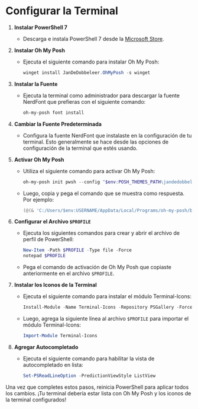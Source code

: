 # Configurar la Terminal

1. **Instalar PowerShell 7**
   - Descarga e instala PowerShell 7 desde la [Microsoft Store](https://apps.microsoft.com/detail/9mz1snwt0n5d?hl=en-au&gl=MX).

2. **Instalar Oh My Posh**
   - Ejecuta el siguiente comando para instalar Oh My Posh:
     ```powershell
     winget install JanDeDobbeleer.OhMyPosh -s winget
     ```

3. **Instalar la Fuente**
   - Ejecuta la terminal como administrador para descargar la fuente NerdFont que prefieras con el siguiente comando:
     ```powershell
     oh-my-posh font install
     ```

4. **Cambiar la Fuente Predeterminada**
   - Configura la fuente NerdFont que instalaste en la configuración de tu terminal. Esto generalmente se hace desde las opciones de configuración de la terminal que estés usando.

5. **Activar Oh My Posh**
   - Utiliza el siguiente comando para activar Oh My Posh:
     ```powershell
     oh-my-posh init pwsh --config "$env:POSH_THEMES_PATH\jandedobbeleer.omp.json" | Invoke-Expression
     ```
   - Luego, copia y pega el comando que se muestra como respuesta. Por ejemplo:
     ```powershell
     (@(& 'C:/Users/$env:USERNAME/AppData/Local/Programs/oh-my-posh/bin/oh-my-posh.exe' init pwsh --config='$poshConfigPath' --print) -join "`n") | Invoke-Expression
     ```

6. **Configurar el Archivo `$PROFILE`**
   - Ejecuta los siguientes comandos para crear y abrir el archivo de perfil de PowerShell:
     ```powershell
     New-Item -Path $PROFILE -Type file -Force
     notepad $PROFILE
     ```
   - Pega el comando de activación de Oh My Posh que copiaste anteriormente en el archivo `$PROFILE`.

7. **Instalar los Iconos de la Terminal**
   - Ejecuta el siguiente comando para instalar el módulo Terminal-Icons:
     ```powershell
     Install-Module -Name Terminal-Icons -Repository PSGallery -Force
     ```
   - Luego, agrega la siguiente línea al archivo `$PROFILE` para importar el módulo Terminal-Icons:
     ```powershell
     Import-Module Terminal-Icons
     ```

8. **Agregar Autocompletado**
   - Ejecuta el siguiente comando para habilitar la vista de autocompletado en lista:
     ```powershell
     Set-PSReadLineOption -PredictionViewStyle ListView
     ```

Una vez que completes estos pasos, reinicia PowerShell para aplicar todos los cambios. ¡Tu terminal debería estar lista con Oh My Posh y los iconos de la terminal configurados!
